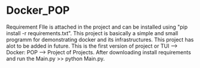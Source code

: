 # Docker_POP
Requirement FIle is attached in the project and can be installed using
"pip install -r requirements.txt".
This project is basically a simple and small programm for demonstrating docker and its infrastructures.
This project has alot to be added in future.
This is the first version of project or TUI --> Docker: POP --> Project of Projects.
After downloading install requirements and run the Main.py >> python Main.py.
